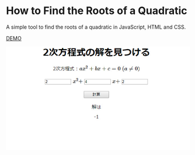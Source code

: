 # How to Find the Roots of a Quadratic

A simple tool to find the roots of a quadratic in JavaScript, HTML and CSS.

 [DEMO](https://sho373.github.io/CodingChallenge/08_Quadratic_Formula/)


![](example.png)

